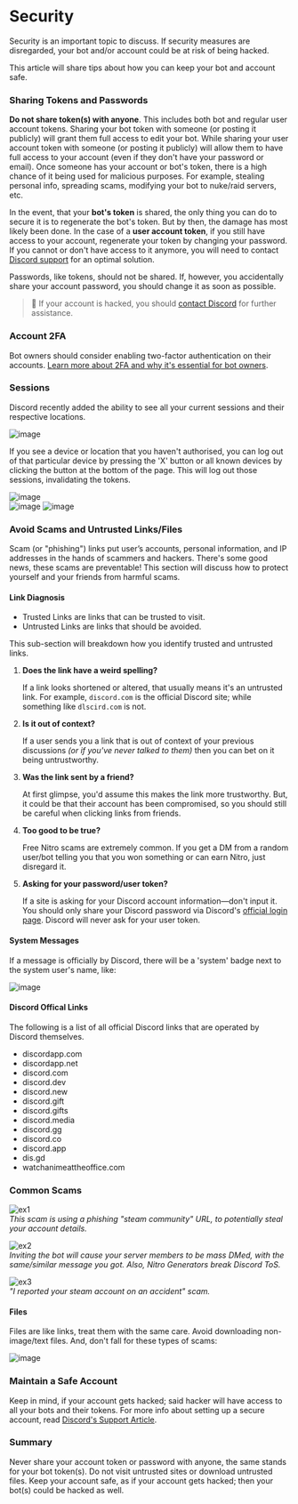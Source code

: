# Security
Security is an important topic to discuss. If security measures are disregarded, your bot and/or account could be at risk of being hacked.

This article will share tips about how you can keep your bot and account safe.

### Sharing Tokens and Passwords
**Do not share token(s) with anyone**. This includes both bot and regular user account tokens. Sharing your bot token with someone (or posting it publicly) will grant them full access to edit your bot.
While sharing your user account token with someone (or posting it publicly) will allow them to have full access to your account (even if they don't have your password or email).
Once someone has your account or bot's token, there is a high chance of it being used for malicious purposes. For example, stealing personal info, spreading scams, modifying your bot to nuke/raid servers, etc.

In the event, that your **bot's token** is shared, the only thing you can do to secure it is to regenerate the bot's token. But by then, the damage has most likely been done.
In the case of a **user account token**, if you still have access to your account, regenerate your token by changing your password. If you cannot or don't have access to it anymore, you will need to contact [Discord support](https://support.discord.com/hc/en-us/requests/new) for an optimal solution.

Passwords, like tokens, should not be shared. If, however, you accidentally share your account password, you should change it as soon as possible.

> 📝 If your account is hacked, you should [contact Discord](https://support.discord.com/hc/requests/new) for further assistance.

### Account 2FA
Bot owners should consider enabling two-factor authentication on their accounts. [Learn more about 2FA and why it's essential for bot owners](./2FA.md).

### Sessions
Discord recently added the ability to see all your current sessions and their respective locations.

![image](https://user-images.githubusercontent.com/116581988/199214548-911dc935-3c52-43cc-b0d7-74d18e283903.png)

If you see a device or location that you haven't authorised, you can log out of that particular device by pressing the 'X' button or all known devices by clicking the button at the bottom of the page. This will log out those sessions, invalidating the tokens. 

![image](https://user-images.githubusercontent.com/116581988/199320324-fd93384f-31e1-4a50-98c3-f4f875b91536.png)\
![image](https://user-images.githubusercontent.com/116581988/199320198-e856f6f2-47dc-4dda-bd8c-809eb34bcfdb.png)
![image](https://user-images.githubusercontent.com/116581988/199233646-029b44bc-5b84-4c19-92dd-8302c0e3daf9.png)

### Avoid Scams and Untrusted Links/Files
Scam (or "phishing") links put user’s accounts, personal information, and IP addresses in the hands of scammers and hackers. There's some good news, these scams are preventable! This section will discuss how to protect yourself and your friends from harmful scams.

#### Link Diagnosis
- Trusted Links are links that can be trusted to visit.
- Untrusted Links are links that should be avoided.

This sub-section will breakdown how you identify trusted and untrusted links.

1. **Does the link have a weird spelling?**

    If a link looks shortened or altered, that usually means it's an untrusted link. For example, `discord.com` is the official Discord site; while something like `dlscird.com` is not.

2. **Is it out of context?**

     If a user sends you a link that is out of context of your previous discussions *(or if you've never talked to them)* then you can bet on it being untrustworthy.

3. **Was the link sent by a friend?**

     At first glimpse, you'd assume this makes the link more trustworthy. But, it could be that their account has been compromised, so you should still be careful when clicking links from friends.

4. **Too good to be true?**

     Free Nitro scams are extremely common. If you get a DM from a random user/bot telling you that you won something or can earn Nitro, just disregard it.

5. **Asking for your password/user token?**

     If a site is asking for your Discord account information—don't input it. You should only share your Discord password via Discord's [official login page](http://discord.com/login). Discord will never ask for your user token. 

#### System Messages
If a message is officially by Discord, there will be a 'system' badge next to the system user's name, like:

![image](https://user-images.githubusercontent.com/69215413/131226868-8e1ad12d-fdfb-4fa4-ad07-2d0d50b5247f.png)

#### Discord Offical Links
The following is a list of all official Discord links that are operated by Discord themselves.
- discordapp.com
- discordapp.net
- discord.com
- discord.dev
- discord.new
- discord.gift
- discord.gifts
- discord.media
- discord.gg
- discord.co
- discord.app
- dis.gd
- watchanimeattheoffice.com

### Common Scams
![ex1](https://user-images.githubusercontent.com/69215413/131226423-745fee74-df75-47b8-b3d0-bdd0be631cf0.png)\
*This scam is using a phishing "steam community" URL, to potentially steal your account details.*

![ex2](https://user-images.githubusercontent.com/69215413/131226482-098e0389-be1a-4be1-995c-5a1f3d86b539.png)\
*Inviting the bot will cause your server members to be mass DMed, with the same/similar message you got. Also, Nitro Generators break Discord ToS.*

![ex3](https://user-images.githubusercontent.com/69215413/131226456-69275d68-9f63-479d-803f-b394a2d51cac.png)\
*"I reported your steam account on an accident" scam.*

#### Files
Files are like links, treat them with the same care. Avoid downloading non-image/text files. And, don't fall for these types of scams:

![image](https://user-images.githubusercontent.com/69215413/131226523-6118ff11-6392-4c6d-859e-f9065d0e0b28.png)

### Maintain a Safe Account
Keep in mind, if your account gets hacked; said hacker will have access to all your bots and their tokens.
For more info about setting up a secure account, read [Discord's Support Article](https://discord.com/safety/360043857751-Four-steps-to-a-super-safe-account).

### Summary
Never share your account token or password with anyone, the same stands for your bot token(s). Do not visit untrusted sites or download untrusted files. Keep your account safe, as if your account gets hacked; then your bot(s) could be hacked as well.
